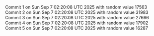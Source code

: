 Commit 1 on Sun Sep  7 02:20:08 UTC 2025 with random value 17563
Commit 2 on Sun Sep  7 02:20:08 UTC 2025 with random value 31983
Commit 3 on Sun Sep  7 02:20:08 UTC 2025 with random value 27666
Commit 4 on Sun Sep  7 02:20:08 UTC 2025 with random value 17902
Commit 5 on Sun Sep  7 02:20:08 UTC 2025 with random value 16287
